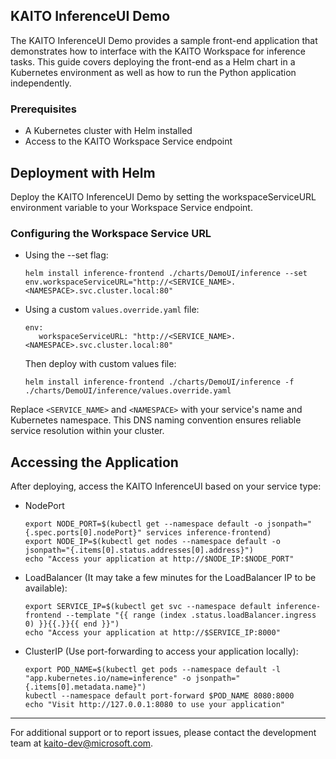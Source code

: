 ## KAITO InferenceUI Demo

The KAITO InferenceUI Demo provides a sample front-end application that demonstrates
how to interface with the KAITO Workspace for inference tasks. 
This guide covers deploying the front-end as a Helm chart in a Kubernetes environment 
as well as how to run the Python application independently.

### Prerequisites

- A Kubernetes cluster with Helm installed
- Access to the KAITO Workspace Service endpoint

## Deployment with Helm
Deploy the KAITO InferenceUI Demo by setting the 
workspaceServiceURL environment variable to your 
Workspace Service endpoint.


### Configuring the Workspace Service URL
- Using the --set flag:

   ```
   helm install inference-frontend ./charts/DemoUI/inference --set env.workspaceServiceURL="http://<SERVICE_NAME>.<NAMESPACE>.svc.cluster.local:80"
   ```
 - Using a custom `values.override.yaml` file:
   ```
   env:
      workspaceServiceURL: "http://<SERVICE_NAME>.<NAMESPACE>.svc.cluster.local:80"
   ```
   Then deploy with custom values file:
    ```
    helm install inference-frontend ./charts/DemoUI/inference -f ./charts/DemoUI/inference/values.override.yaml
    ```

Replace `<SERVICE_NAME>` and `<NAMESPACE>` with your service's name and Kubernetes namespace.
This DNS naming convention ensures reliable service resolution within your cluster.

## Accessing the Application
After deploying, access the KAITO InferenceUI based on your service type:
- NodePort
   ```
  export NODE_PORT=$(kubectl get --namespace default -o jsonpath="{.spec.ports[0].nodePort}" services inference-frontend)
  export NODE_IP=$(kubectl get nodes --namespace default -o jsonpath="{.items[0].status.addresses[0].address}")
  echo "Access your application at http://$NODE_IP:$NODE_PORT"
   ```
- LoadBalancer (It may take a few minutes for the LoadBalancer IP to be available):
   ```
   export SERVICE_IP=$(kubectl get svc --namespace default inference-frontend --template "{{ range (index .status.loadBalancer.ingress 0) }}{{.}}{{ end }}")
   echo "Access your application at http://$SERVICE_IP:8000"
   ```
- ClusterIP (Use port-forwarding to access your application locally):
   ```
   export POD_NAME=$(kubectl get pods --namespace default -l "app.kubernetes.io/name=inference" -o jsonpath="{.items[0].metadata.name}")
   kubectl --namespace default port-forward $POD_NAME 8080:8000
   echo "Visit http://127.0.0.1:8080 to use your application"
   ```

---

For additional support or to report issues, please contact the development 
team at <kaito-dev@microsoft.com>.
